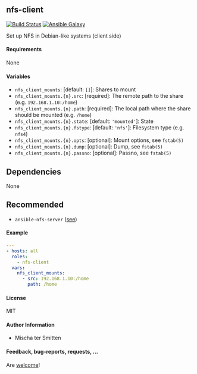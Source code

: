 ## nfs-client

[![Build Status](https://travis-ci.org/Oefenweb/ansible-nfs-client.svg?branch=master)](https://travis-ci.org/Oefenweb/ansible-nfs-client)
[![Ansible Galaxy](http://img.shields.io/badge/ansible--galaxy-nfs--client-blue.svg)](https://galaxy.ansible.com/Oefenweb/nfs-client/)

Set up NFS in Debian-like systems (client side)

#### Requirements

None

#### Variables

* `nfs_client_mounts`: [default: `[]`]: Shares to mount
* `nfs_client_mounts.{n}.src`: [required]: The remote path to the share (e.g. `192.168.1.10:/home`)
* `nfs_client_mounts.{n}.path`: [required]: The local path where the share should be mounted (e.g. `/home`)
* `nfs_client_mounts.{n}.state`: [default: `'mounted'`]: State
* `nfs_client_mounts.{n}.fstype`: [default: `'nfs'`]: Filesystem type (e.g. `nfs4`)
* `nfs_client_mounts.{n}.opts`: [optional]: Mount options, see `fstab(5)`
* `nfs_client_mounts.{n}.dump`: [optional]: Dump, see `fstab(5)`
* `nfs_client_mounts.{n}.passno`: [optional]: Passno, see `fstab(5)`

## Dependencies

None

## Recommended

* `ansible-nfs-server` ([see](https://github.com/Oefenweb/ansible-nfs-server))

#### Example

```yaml
---
- hosts: all
  roles:
    - nfs-client
  vars:
    nfs_client_mounts:
      - src: 192.168.1.10:/home
        path: /home
 ```

#### License

MIT

#### Author Information

* Mischa ter Smitten

#### Feedback, bug-reports, requests, ...

Are [welcome](https://github.com/Oefenweb/ansible-nfs-client/issues)!
